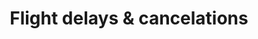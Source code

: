 ---
layout: post
title: Flight delays & cancelations
description: Is O'hare horribly slow? Which airline sucks?
img: /img/flight.png
redirect: https://jknguye2.github.io/STAT480/
---